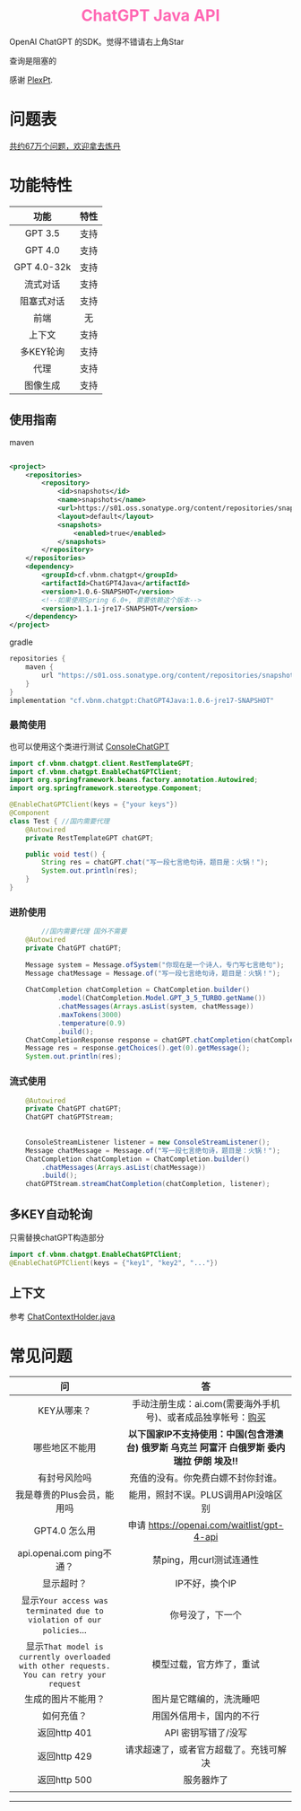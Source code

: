 <h1 style="text-align: center; color: hotpink; -webkit-animation: rainbow 5s infinite; -moz-animation: rainbow 5s infinite; -o-animation: rainbow 5s infinite; animation: rainbow 5s infinite;">ChatGPT Java API</h1>

OpenAI ChatGPT 的SDK。觉得不错请右上角Star

查询是阻塞的


感谢 [PlexPt](https://github.com/PlexPt/).

# 问题表

[共约67万个问题，欢迎拿去炼丹](https://github.com/PlexPt/awesome-chatgpt-prompts-zh/blob/main/question/README.md)



# 功能特性

|     功能      |  特性  |
|:-----------:|:----:|
|   GPT 3.5   |  支持  |
|   GPT 4.0   |  支持  |
| GPT 4.0-32k |  支持  |
|    流式对话     |  支持  |
|    阻塞式对话    |  支持  |
|     前端      |  无   |
|     上下文     |  支持  |
|   多KEY轮询    |  支持  |
|     代理      |  支持  |
|    图像生成     |  支持  |


## 使用指南


maven
```xml

<project>
    <repositories>
        <repository>
            <id>snapshots</id>
            <name>snapshots</name>
            <url>https://s01.oss.sonatype.org/content/repositories/snapshots/</url>
            <layout>default</layout>
            <snapshots>
                <enabled>true</enabled>
            </snapshots>
        </repository>
    </repositories>
    <dependency>
        <groupId>cf.vbnm.chatgpt</groupId>
        <artifactId>ChatGPT4Java</artifactId>
        <version>1.0.6-SNAPSHOT</version>
        <!--如果使用Spring 6.0+, 需要依赖这个版本-->
        <version>1.1.1-jre17-SNAPSHOT</version>
    </dependency>
</project>
```

gradle

```groovy
repositories {
    maven {
        url "https://s01.oss.sonatype.org/content/repositories/snapshots/"
    }
}
implementation "cf.vbnm.chatgpt:ChatGPT4Java:1.0.6-jre17-SNAPSHOT"
```



### 最简使用

也可以使用这个类进行测试 [ConsoleChatGPT](src/test/java/cf/vbnm/chatgpt/StreamTest.java)

```java
import cf.vbnm.chatgpt.client.RestTemplateGPT;
import cf.vbnm.chatgpt.EnableChatGPTClient;
import org.springframework.beans.factory.annotation.Autowired;
import org.springframework.stereotype.Component;

@EnableChatGPTClient(keys = {"your keys"})
@Component
class Test { //国内需要代理
    @Autowired
    private RestTemplateGPT chatGPT;

    public void test() {
        String res = chatGPT.chat("写一段七言绝句诗，题目是：火锅！");
        System.out.println(res);
    }
}

```


### 进阶使用

```java
        //国内需要代理 国外不需要
    @Autowired
    private ChatGPT chatGPT;
    
    Message system = Message.ofSystem("你现在是一个诗人，专门写七言绝句");
    Message chatMessage = Message.of("写一段七言绝句诗，题目是：火锅！");
    
    ChatCompletion chatCompletion = ChatCompletion.builder()
            .model(ChatCompletion.Model.GPT_3_5_TURBO.getName())
            .chatMessages(Arrays.asList(system, chatMessage))
            .maxTokens(3000)
            .temperature(0.9)
            .build();
    ChatCompletionResponse response = chatGPT.chatCompletion(chatCompletion);
    Message res = response.getChoices().get(0).getMessage();
    System.out.println(res);

```

### 流式使用

```java
    @Autowired
    private ChatGPT chatGPT;
    ChatGPT chatGPTStream;
    
            
    ConsoleStreamListener listener = new ConsoleStreamListener();
    Message chatMessage = Message.of("写一段七言绝句诗，题目是：火锅！");
    ChatCompletion chatCompletion = ChatCompletion.builder()
        .chatMessages(Arrays.asList(chatMessage))
        .build();
    chatGPTStream.streamChatCompletion(chatCompletion, listener);

```

## 多KEY自动轮询

只需替换chatGPT构造部分

```java
import cf.vbnm.chatgpt.EnableChatGPTClient;
@EnableChatGPTClient(keys = {"key1", "key2", "..."})
```

## 上下文

参考  [ChatContextHolder.java](src/main/java/cf/vbnm/chatgpt/util/ChatContextHolder.java) 



# 常见问题

|                                           问                                            |                                       答                                       |
|:--------------------------------------------------------------------------------------:|:-----------------------------------------------------------------------------:|
|                                        KEY从哪来？                                         | 手动注册生成：ai.com(需要海外手机号)、或者成品独享帐号：[购买](https://fk.fq.mk/?code=YT0xJmI9Mg%3D%3D) |
|                                        哪些地区不能用                                         |            **以下国家IP不支持使用：中国(包含港澳台) 俄罗斯 乌克兰 阿富汗 白俄罗斯 委内瑞拉 伊朗 埃及!!**            |
|                                         有封号风险吗                                         |                               充值的没有。你免费白嫖不封你封谁。                               |
|                                    我是尊贵的Plus会员，能用吗                                     |                             能用，照封不误。PLUS调用API没啥区别                             |
|                                       GPT4.0 怎么用                                       |                   申请 https://openai.com/waitlist/gpt-4-api                    |
|                                 api.openai.com ping不通？                                 |                               禁ping，用curl测试连通性                                |
|                                         显示超时？                                          |                                   IP不好，换个IP                                   |
|           显示`Your access was terminated due to violation of our policies`...           |                                   你号没了，下一个                                    |
| 显示`That model is currently overloaded with other requests. You can retry your request` |                                 模型过载，官方炸了，重试                                  |
|                                       生成的图片不能用？                                        |                                 图片是它瞎编的，洗洗睡吧                                  |
|                                         如何充值？                                          |                                 用国外信用卡，国内的不行                                  |
|                                       返回http 401                                       |                                 API 密钥写错了/没写                                  |
|                                       返回http 429                                       |                              请求超速了，或者官方超载了。充钱可解决                              |
|                                       返回http 500                                       |                                     服务器炸了                                     |
|                                                                                        |                                                                               |

---
